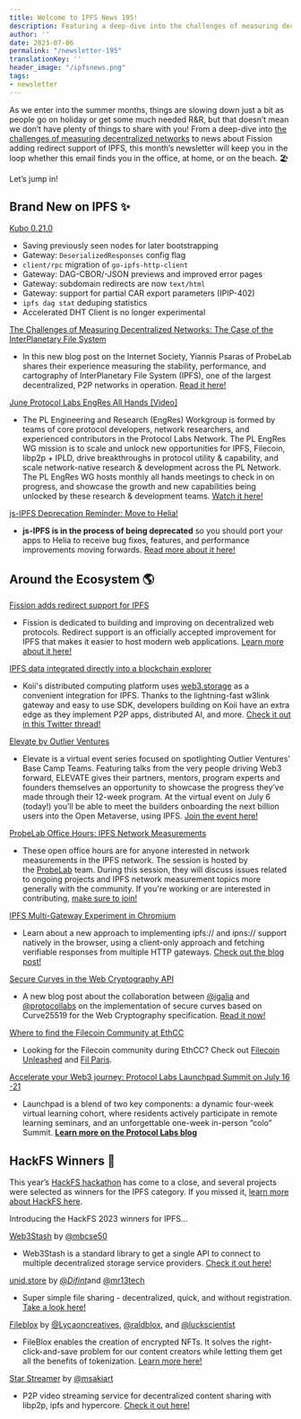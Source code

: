 ```yaml
---
title: Welcome to IPFS News 195!
description: Featuring a deep-dive into the challenges of measuring decentralized networks + more!
author: ''
date: 2023-07-06
permalink: "/newsletter-195"
translationKey: ''
header_image: "/ipfsnews.png"
tags:
- newsletter
---
```


As we enter into the summer months, things are slowing down just a bit as people go on holiday or get some much needed R&R, but that doesn’t mean we don’t have plenty of things to share with you! From a deep-dive into [the challenges of measuring decentralized networks](https://pulse.internetsociety.org/blog/the-challenges-of-measuring-decentralized-networks-the-case-of-the-interplanetary-file-system) to news about Fission adding redirect support of IPFS, this month’s newsletter will keep you in the loop whether this email finds you in the office, at home, or on the beach. 🏖️

Let’s jump in!

## **Brand New on IPFS ✨**

[Kubo 0.21.0](https://github.com/ipfs/kubo/releases/tag/v0.21.0)

- Saving previously seen nodes for later bootstrapping
- Gateway: `DeserializedResponses` config flag
- `client/rpc` migration of `go-ipfs-http-client`
- Gateway: DAG-CBOR/-JSON previews and improved error pages
- Gateway: subdomain redirects are now `text/html`
- Gateway: support for partial CAR export parameters (IPIP-402)
- `ipfs dag stat` deduping statistics
- Accelerated DHT Client is no longer experimental

[The Challenges of Measuring Decentralized Networks: The Case of the InterPlanetary File System](https://pulse.internetsociety.org/blog/the-challenges-of-measuring-decentralized-networks-the-case-of-the-interplanetary-file-system)

- In this new blog post on the Internet Society, Yiannis Psaras of ProbeLab shares their experience measuring the stability, performance, and cartography of InterPlanetary File System (IPFS), one of the largest decentralized, P2P networks in operation. [Read it here!](https://pulse.internetsociety.org/blog/the-challenges-of-measuring-decentralized-networks-the-case-of-the-interplanetary-file-system)

[June Protocol Labs EngRes All Hands [Video]](https://www.youtube.com/watch?v=7fbhniQJjDw)

- The PL Engineering and Research (EngRes) Workgroup is formed by teams of core protocol developers, network researchers, and experienced contributors in the Protocol Labs Network. The PL EngRes WG mission is to scale and unlock new opportunities for IPFS, Filecoin, libp2p + IPLD, drive breakthroughs in protocol utility & capability, and scale network-native research & development across the PL Network. The PL EngRes WG hosts monthly all hands meetings to check in on progress, and showcase the growth and new capabilities being unlocked by these research & development teams. [Watch it here!](https://www.youtube.com/watch?v=7fbhniQJjDw)

[js-IPFS Deprecation Reminder: Move to Helia!](https://blog.ipfs.tech/202305-js-ipfs-deprecation-for-helia/)

- **js-IPFS is in the process of being deprecated** so you should port your apps to Helia to receive bug fixes, features, and performance improvements moving forwards. [Read more about it here!](https://blog.ipfs.tech/202305-js-ipfs-deprecation-for-helia/)

## **Around the Ecosystem 🌎**

[Fission adds redirect support for IPFS](https://fission.codes/blog/introducing-redirect-support-for-ipfs/)

- Fission is dedicated to building and improving on decentralized web protocols. Redirect support is an officially accepted improvement for IPFS that makes it easier to host modern web applications. [Learn more about it here!](https://fission.codes/blog/introducing-redirect-support-for-ipfs/)

[IPFS data integrated directly into a blockchain explorer](https://twitter.com/al_koii/status/1665817302279880706?s=20)

- Koii's distributed computing platform uses [web3.storage](https://t.co/KyqdyMsAQy) as a convenient integration for IPFS. Thanks to the lightning-fast w3link gateway and easy to use SDK, developers building on Koii have an extra edge as they implement P2P apps, distributed AI, and more. [Check it out in this Twitter thread!](https://twitter.com/al_koii/status/1665817302279880706?s=20)

[Elevate by Outlier Ventures](https://outlierventures.io/elevate/)

- Elevate is a virtual event series focused on spotlighting Outlier Ventures’ Base Camp Teams. Featuring talks from the very people driving Web3 forward, ELEVATE gives their partners, mentors, program experts and founders themselves an opportunity to showcase the progress they’ve made through their 12-week program. At the virtual event on July 6 (today!) you’ll be able to meet the builders onboarding the next billion users into the Open Metaverse, using IPFS. [Join the event here!](https://outlierventures.io/elevate/)

[ProbeLab Office Hours: IPFS Network Measurements](https://lu.ma/ipfs-network-measurements)

- These open office hours are for anyone interested in network measurements in the IPFS network. The session is hosted by the [ProbeLab](https://blog.ipfs.io/2022-06-15-probelab/) team. During this session, they will discuss issues related to ongoing projects and IPFS network measurement topics more generally with the community. If you're working or are interested in contributing, [make sure to join!](https://lu.ma/ipfs-network-measurements)

[IPFS Multi-Gateway Experiment in Chromium](https://blog.ipfs.tech/2023-05-multigateway-chromium-client/?utm_content=253765483&utm_medium=social&utm_source=twitter&hss_channel=tw-3030006159)

- Learn about a new approach to implementing ipfs:// and ipns:// support natively in the browser, using a client-only approach and fetching verifiable responses from multiple HTTP gateways. [Check out the blog post!](https://blog.ipfs.tech/2023-05-multigateway-chromium-client/?utm_content=253765483&utm_medium=social&utm_source=twitter&hss_channel=tw-3030006159)

[Secure Curves in the Web Cryptography API](https://blogs.igalia.com/jfernandez/2023/06/20/secure-curves-in-the-web-cryptography-api/)

- A new blog post about the collaboration between [@igalia](https://twitter.com/igalia) and [@protocollabs](https://twitter.com/protocollabs) on the implementation of secure curves based on Curve25519 for the Web Cryptography specification. [Read it now!](https://blogs.igalia.com/jfernandez/2023/06/20/secure-curves-in-the-web-cryptography-api/)

[Where to find the Filecoin Community at EthCC](https://fil-paris.io/)

- Looking for the Filecoin community during EthCC? Check out [Filecoin Unleashed](https://filecoinunleashed.io) and [Fil Paris](https://fil-paris.io).

[Accelerate your Web3 journey: Protocol Labs Launchpad Summit on July 16-21](https://protocol.ai/blog/launchpad-summit-paris-2023/)

- Launchpad is a blend of two key components: a dynamic four-week virtual learning cohort, where residents actively participate in remote learning seminars, and an unforgettable one-week in-person “colo” Summit. **[Learn more on the Protocol Labs blog](https://protocol.ai/blog/launchpad-summit-paris-2023/)**

## HackFS Winners 🏅

This year’s [HackFS hackathon](https://ethglobal.com/events/hackfs2023) has come to a close, and several projects were selected as winners for the IPFS category. If you missed it, [learn more about HackFS here](https://ethglobal.com/events/hackfs2023).

Introducing the HackFS 2023 winners for IPFS…

[Web3Stash](https://ethglobal.com/showcase/web3stash-mn6iu) by [@mbcse50](https://twitter.com/mbcse50)

- Web3Stash is a standard library to get a single API to connect to multiple decentralized storage service providers. [Check it out here!](https://ethglobal.com/showcase/web3stash-mn6iu)

[unid.store](https://t.co/xbh9zYbjm9) by [@_Difint_](https://twitter.com/_Difint_)and [@mr13tech](https://twitter.com/mr13tech)

- Super simple file sharing - decentralized, quick, and without registration. [Take a look here!](https://ethglobal.com/showcase/unid-store-2yukr)

[Fileblox](https://ethglobal.com/showcase/fileblox-y0rjm) by [@Lycaoncreatives](https://twitter.com/LycaonCreatives), [@raldblox](https://twitter.com/raldblox), and [@luckscientist](https://twitter.com/luckscientist)

- FileBlox enables the creation of encrypted NFTs. It solves the right-click-and-save problem for our content creators while letting them get all the benefits of tokenization. [Learn more here!](https://ethglobal.com/showcase/fileblox-y0rjm)

[Star Streamer](https://ethglobal.com/showcase/star-streamer-huakw) by [@msakiart](https://twitter.com/msakiart)

- P2P video streaming service for decentralized content sharing with libp2p, ipfs and hypercore. [Check it out here!](https://ethglobal.com/showcase/star-streamer-huakw)
